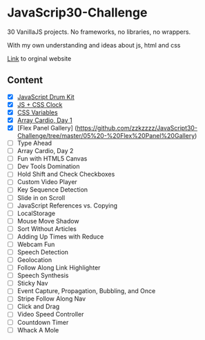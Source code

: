 # JavaScrip30-Challenge

30 VanillaJS projects. No frameworks, no libraries, no wrappers.

With my own understanding and ideas about js, html and css

[Link](https://javascript30.com/) to orginal website

## Content
 - [x] [JavaScript Drum Kit](https://github.com/zzkzzzz/JavaScript30-Challenge/tree/master/01%20-%20Drum%20Kit)
 - [x] [JS + CSS Clock](https://github.com/zzkzzzz/JavaScript30-Challenge/tree/master/02%20-%20JS%20and%20CSS%20Clock)
 - [x] [CSS Variables](https://github.com/zzkzzzz/JavaScript30-Challenge/tree/master/03%20-%20CSS%20Variables)
 - [x] [Array Cardio, Day 1](https://github.com/zzkzzzz/JavaScript30-Challenge/tree/master/04%20-%20Array%20Cardio%20Day%201)
 - [x] [Flex Panel Gallery] (https://github.com/zzkzzzz/JavaScript30-Challenge/tree/master/05%20-%20Flex%20Panel%20Gallery)
 - [ ] Type Ahead
 - [ ] Array Cardio, Day 2
 - [ ] Fun with HTML5 Canvas
 - [ ] Dev Tools Domination
 - [ ] Hold Shift and Check Checkboxes
 - [ ] Custom Video Player
 - [ ] Key Sequence Detection
 - [ ] Slide in on Scroll
 - [ ] JavaScript References vs. Copying
 - [ ] LocalStorage
 - [ ] Mouse Move Shadow
 - [ ] Sort Without Articles
 - [ ] Adding Up Times with Reduce
 - [ ] Webcam Fun
 - [ ] Speech Detection
 - [ ] Geolocation
 - [ ] Follow Along Link Highlighter
 - [ ] Speech Synthesis
 - [ ] Sticky Nav
 - [ ] Event Capture, Propagation, Bubbling, and Once
 - [ ] Stripe Follow Along Nav
 - [ ] Click and Drag
 - [ ] Video Speed Controller
 - [ ] Countdown Timer
 - [ ] Whack A Mole
